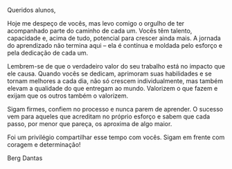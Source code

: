 <p>Queridos alunos,</p>

<p>Hoje me despeço de vocês, mas levo comigo o orgulho de ter acompanhado parte do caminho de cada um. Vocês têm talento, capacidade e, acima de tudo, potencial para crescer ainda mais. A jornada do aprendizado não termina aqui – ela é contínua e moldada pelo esforço e pela dedicação de cada um.</p>

<p>Lembrem-se de que o verdadeiro valor do seu trabalho está no impacto que ele causa. Quando vocês se dedicam, aprimoram suas habilidades e se tornam melhores a cada dia, não só crescem individualmente, mas também elevam a qualidade do que entregam ao mundo. Valorizem o que fazem e exijam que os outros também o valorizem.</p>

<p>Sigam firmes, confiem no processo e nunca parem de aprender. O sucesso vem para aqueles que acreditam no próprio esforço e sabem que cada passo, por menor que pareça, os aproxima de algo maior.</p>

<p>Foi um privilégio compartilhar esse tempo com vocês. Sigam em frente com coragem e determinação!</p>

<p>Berg Dantas</p>